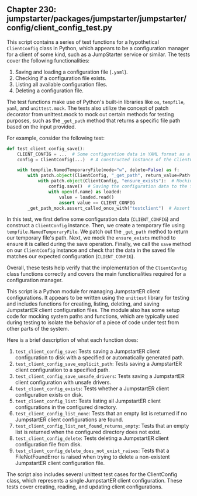 ## Chapter 230: jumpstarter/packages/jumpstarter/jumpstarter/config/client_config_test.py

 This script contains a series of test functions for a hypothetical `ClientConfig` class in Python, which appears to be a configuration manager for a client of some kind, such as a JumpStarter service or similar. The tests cover the following functionalities:

1. Saving and loading a configuration file (`.yaml`).
2. Checking if a configuration file exists.
3. Listing all available configuration files.
4. Deleting a configuration file.

The test functions make use of Python's built-in libraries like `os`, `tempfile`, `yaml`, and `unittest.mock`. The tests also utilize the concept of patch decorator from unittest.mock to mock out certain methods for testing purposes, such as the `_get_path` method that returns a specific file path based on the input provided.

For example, consider the following test:

```python
def test_client_config_save():
    CLIENT_CONFIG = ...  # Some configuration data in YAML format as a string
    config = ClientConfig(...)  # A constructed instance of the ClientConfig class

    with tempfile.NamedTemporaryFile(mode="w", delete=False) as f:
        with patch.object(ClientConfig, "_get_path", return_value=Path(f.name)) as _get_path_mock:
            with patch.object(ClientConfig, "ensure_exists"):  # Mocking the `ensure_exists` method
                config.save()  # Saving the configuration data to the file
                with open(f.name) as loaded:
                    value = loaded.read()
                    assert value == CLIENT_CONFIG
        _get_path_mock.assert_called_once_with("testclient")  # Assert that the mock was called once with "testclient" as an argument
```

In this test, we first define some configuration data (`CLIENT_CONFIG`) and construct a `ClientConfig` instance. Then, we create a temporary file using `tempfile.NamedTemporaryFile`. We patch out the `_get_path` method to return our temporary file's path. Next, we mock the `ensure_exists` method to ensure it is called during the save operation. Finally, we call the `save` method on our `ClientConfig` instance and check that the data in the saved file matches our expected configuration (`CLIENT_CONFIG`).

Overall, these tests help verify that the implementation of the `ClientConfig` class functions correctly and covers the main functionalities required for a configuration manager.

 This script is a Python module for managing JumpstartER client configurations. It appears to be written using the `unittest` library for testing and includes functions for creating, listing, deleting, and saving JumpstartER client configuration files. The module also has some setup code for mocking system paths and functions, which are typically used during testing to isolate the behavior of a piece of code under test from other parts of the system.

   Here is a brief description of what each function does:

   1. `test_client_config_save`: Tests saving a JumpstartER client configuration to disk with a specified or automatically generated path.
   2. `test_client_config_save_explicit_path`: Tests saving a JumpstartER client configuration to a specified path.
   3. `test_client_config_save_unsafe_drivers`: Tests saving a JumpstartER client configuration with unsafe drivers.
   4. `test_client_config_exists`: Tests whether a JumpstartER client configuration exists on disk.
   5. `test_client_config_list`: Tests listing all JumpstartER client configurations in the configured directory.
   6. `test_client_config_list_none`: Tests that an empty list is returned if no JumpstartER client configurations are found.
   7. `test_client_config_list_not_found_returns_empty`: Tests that an empty list is returned when the configured directory does not exist.
   8. `test_client_config_delete`: Tests deleting a JumpstartER client configuration file from disk.
   9. `test_client_config_delete_does_not_exist_raises`: Tests that a FileNotFoundError is raised when trying to delete a non-existent JumpstartER client configuration file.

   The script also includes several unittest test cases for the ClientConfig class, which represents a single JumpstartER client configuration. These tests cover creating, reading, and updating client configurations.